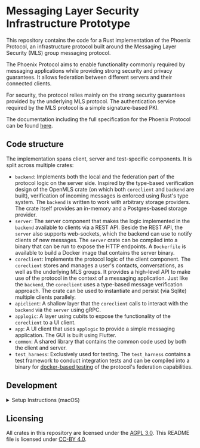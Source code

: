 <!--
SPDX-FileCopyrightText: 2024 Phoenix R&D GmbH <hello@phnx.im>

SPDX-License-Identifier: CC-BY-SA-4.0
-->

# Messaging Layer Security Infrastructure Prototype

This repository contains the code for a Rust implementation of the Phoenix
Protocol, an infrastructure protocol built around the Messaging Layer Security
(MLS) group messaging protocol.

The Phoenix Protocol aims to enable functionality commonly required by messaging
applications while providing strong security and privacy guarantees. It allows
federation between different servers and their connected clients.

For security, the protocol relies mainly on the strong security guarantees
provided by the underlying MLS protocol. The authentication service required by
the MLS protocol is a simple signature-based PKI.

The documentation including the full specification for the Phoenix Protocol can
be found [here](https://docs.phnx.im).

## Code structure

The implementation spans client, server and test-specific components. It is
split across multiple crates:

- `backend`: Implements both the local and the federation part of the protocol
  logic on the server side. Inspired by the type-based verification design of
  the OpenMLS crate (on which both `coreclient` and `backend` are built),
  verification of incoming messages is enforced using Rust's type system. The
  `backend` is written to work with arbitrary storage providers. The crate
  itself provides an in-memory and a Postgres-based storage provider.
- `server`: The server component that makes the logic implemented in the
  `backend` available to clients via a REST API. Beside the REST API, the `server`
  also supports web-sockets, which the backend can use to notify clients of new
  messages. The `server` crate can be compiled into a binary that can be run to
  expose the HTTP endpoints. A `Dockerfile` is available to build a Docker image
  that contains the server binary.
- `coreclient`: Implements the protocol logic of the client component. The
  `coreclient` stores and manages a user's contacts, conversations, as well as
  the underlying MLS groups. It provides a high-level API to make use of the
  protocol in the context of a messaging application. Just like the `backend`,
  the `coreclient` uses a type-based message verification approach. The crate
  can be used to instantiate and persist (via Sqlite) multiple clients
  parallely.
- `apiclient`: A shallow layer that the `coreclient` calls to interact with the
  `backend` via the `server` using gRPC.
- `applogic`: A layer using cubits to expose the functionality of the
  `coreclient` to a UI client.
- `app`: A UI client that uses `applogic` to provide a simple messaging
  application. The GUI is built using Flutter.
 - `common`: A shared library that contains the common code used by both the
  client and server.
- `test_harness`: Exclusively used for testing. The `test_harness` contains a
  test framework to conduct integration tests and can be compiled into a binary
  for [docker-based testing](#docker-based-federation-testing) of the protocol's
  federation capabilities.

## Development

<details>
<summary>Setup Instructions (macOS)</summary>

## Setup Instructions (macOS)

### Prerequisites

Before starting, ensure you have the following tools installed:

1. Clone the repository:

```bash
git clone https://github.com/phnx-im/infra
```

2. Install [Rust](https://www.rust-lang.org/tools/install)

3. Install [Flutter SDK](https://docs.flutter.dev/get-started/install)

Verify your installation with:

```bash
flutter --version
```

> **Note:** installing Flutter through VS Code may run into problems when using the `just` setup scripts later. You may need to separately install Flutter outside of VS Code in order to follow the rest of these instructions.

4. Install required tools:

```bash
cargo install just flutter_rust_bridge_codegen sqlx-cli
```

- [`just`](https://github.com/casey/just): "is a handy way to save and run project-specific commands."
- [`flutter_rust_bridge_codegen`](https://github.com/fzyzcjy/flutter_rust_bridge): "Flutter/Dart <-> Rust binding generator"
- [`sqlx-cli`](https://github.com/launchbadge/sqlx): "SQLx's associated command-line utility for managing databases, migrations, and enabling "offline" mode with `sqlx::query!()` and friends."

5. Install [Docker Desktop on Mac](https://docs.docker.com/desktop/setup/install/mac-install/)

### Configuration Steps

1. Ensure that Docker is running. You can check your system tray or verify this on the CLI with:

```bash
docker info
```

> If you see something like `ERROR: Cannot connect to the Docker daemon at unix:///Users/[YOUR_USERNAME]/.docker/run/docker.sock. Is the docker daemon running?` then Docker is not running.

2. Initialize the database:

```bash
just init-db
```

> If you see the error `error getting credentials - err: exec: "docker-credential-desktop": executable file not found in $PATH`, then you should verify if you are running `docker-credential-osxkeychain` with the command `docker-credential-osxkeychain version`.
>
> If that works, then you will need to edit your `~/.docker/config.json`. Replace the value of `"credsStore"` with `"osxkeychain"`, then re-run `just init-db`.
>
> If you see the error `Error response from daemon: Ports are not available: exposing port TCP 127.0.0.1:5432 -> 0.0.0.0:0: listen tcp 127.0.0.1:5432: bind: address already in use`, verify that you are not already running Postgres on port 5432. Some users may be using popular apps like Postgres.app which runs on this port by default. Simply stop your server and try again.

3. Set up macOS requirements:

Install [Xcode](https://developer.apple.com/xcode/) and accept the license

```bash
sudo xcodebuild -license
```

Install [CocoaPods](https://guides.cocoapods.org/using/getting-started.html) (requires recent [Ruby](https://www.ruby-lang.org/en/documentation/installation/) version)

```
gem install cocoapods
```

### Running the App

Quick start:

```bash
cd app
flutter run -d macos
```

When prompted, use the domain name `localhost`.

</details>

## Licensing

All crates in this repository are licensed under the [AGPL
3.0](https://www.gnu.org/licenses/agpl-3.0.html). This README file is licensed
under [CC-BY 4.0](https://creativecommons.org/licenses/by/4.0/).

